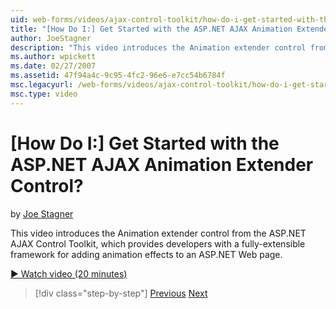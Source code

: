 ```yaml
---
uid: web-forms/videos/ajax-control-toolkit/how-do-i-get-started-with-the-aspnet-ajax-animation-extender-control
title: "[How Do I:] Get Started with the ASP.NET AJAX Animation Extender Control? | Microsoft Docs"
author: JoeStagner
description: "This video introduces the Animation extender control from the ASP.NET AJAX Control Toolkit, which provides developers with a fully-extensible framework for a..."
ms.author: wpickett
ms.date: 02/27/2007
ms.assetid: 47f94a4c-9c95-4fc2-96e6-e7cc54b6784f
msc.legacyurl: /web-forms/videos/ajax-control-toolkit/how-do-i-get-started-with-the-aspnet-ajax-animation-extender-control
msc.type: video
---
```

# [How Do I:] Get Started with the ASP.NET AJAX Animation Extender Control?

by [Joe Stagner](https://github.com/JoeStagner)

This video introduces the Animation extender control from the ASP.NET AJAX Control Toolkit, which provides developers with a fully-extensible framework for adding animation effects to an ASP.NET Web page.

[&#9654; Watch video (20 minutes)](https://channel9.msdn.com/Blogs/ASP-NET-Site-Videos/how-do-i-get-started-with-the-aspnet-ajax-animation-extender-control)

> [!div class="step-by-step"]
> [Previous](how-do-i-use-the-aspnet-ajax-passwordstrength-extender.md)
> [Next](how-do-i-use-the-aspnet-ajax-confirmbutton-extender.md)

